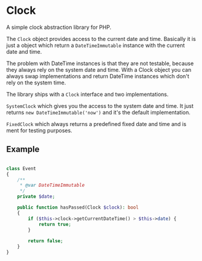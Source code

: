 Clock
=============

A simple clock abstraction library for PHP.

The `Clock` object provides access to the current date and time. Basically it is just a object which return a `DateTimeImmutable` instance with the current date and time.

The problem with DateTime instances is that they are not testable, because they always rely on the system date and time. With a Clock object you can always swap implementations and return DateTime instances which don't rely on the system time.

The library ships with a `Clock` interface and two implementations.

`SystemClock` which gives you the access to the system date and time. It just returns `new DateTimeImmutable('now')` and it's the default implementation.

`FixedClock` which always returns a predefined fixed date and time and is ment for testing purposes.

Example
-------------
```php

class Event
{
    /**
     * @var DateTimeImmutable
     */
    private $date;

    public function hasPassed(Clock $clock): bool
    {
        if ($this->clock->getCurrentDateTime() > $this->date) {
            return true;
        }
        
        return false;
    }
}
```
